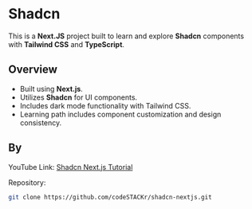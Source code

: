 # Shadcn

This is a **Next.JS** project built to learn and explore **Shadcn** components with **Tailwind CSS** and **TypeScript**.

## Overview

- Built using **Next.js**.
- Utilizes **Shadcn** for UI components.
- Includes dark mode functionality with Tailwind CSS.
- Learning path includes component customization and design consistency.

## By

YouTube Link: [Shadcn Next.js Tutorial](https://youtu.be/DTGRIaAJYIo?si=-WGjBSwB4jmVYqTB)

Repository:

```bash
git clone https://github.com/codeSTACKr/shadcn-nextjs.git
```
